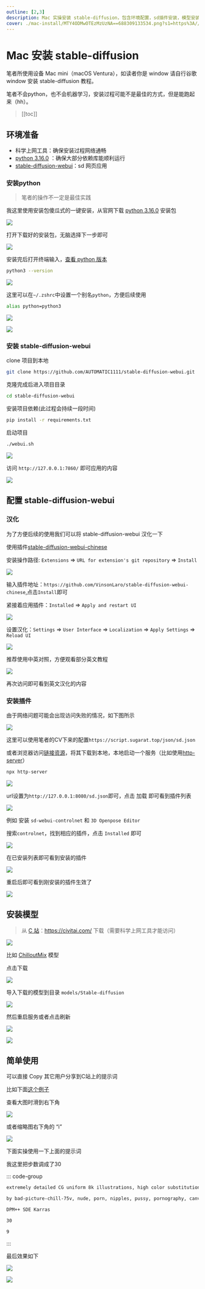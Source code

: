 ```yaml
---
outline: [2,3]
description: Mac 实操安装 stable-diffusion，包含环境配置，sd插件安装，模型安装等内容
cover: ./mac-install/MTY4ODMwOTEzMzUzNA==688309133534.png?s1=https%3A//img.cdn.sugarat.top/mdImg/MTY4ODMwOTEzMzUzNA%3D%3D688309133534
---
```

# Mac 安装 stable-diffusion

笔者所使用设备 Mac mini（macOS Ventura），如读者你是 window 请自行谷歌 window 安装 stable-diffusion 教程。

笔者不会python，也不会机器学习，安装过程可能不是最佳的方式，但是能跑起来（hh）。

>[[toc]]

## 环境准备
* 科学上网工具：确保安装过程网络通畅
* [python 3.16.0](https://www.python.org/downloads/release/python-3106/) ：确保大部分依赖库能顺利运行
* [stable-diffusion-webui](https://github.com/AUTOMATIC1111/stable-diffusion-webui)：sd 网页应用

### 安装python
>笔者的操作不一定是最佳实践

我这里使用安装包傻瓜式的一键安装，从官网下载 [python 3.16.0](https://www.python.org/downloads/release/python-3106/) 安装包

![](./mac-install/MTY4ODMwMDc3OTM2Mg==688300779362.png?s1=https%3A//img.cdn.sugarat.top/mdImg/MTY4ODMwMDc3OTM2Mg%3D%3D688300779362)

打开下载好的安装包，无脑选择下一步即可

![](./mac-install/MTY4ODMwMDgyMDQyMw==688300820423.png?s1=https%3A//img.cdn.sugarat.top/mdImg/MTY4ODMwMDgyMDQyMw%3D%3D688300820423)

安装完后打开终端输入，[查看 python 版本](https://app.warp.dev/block/s9LVoqUBc12tgLXmwl1sQO)
```sh
python3 --version
```

![](./mac-install/MTY4ODMwMTAyODI2Nw==688301028267.png?s1=https%3A//img.cdn.sugarat.top/mdImg/MTY4ODMwMTAyODI2Nw%3D%3D688301028267)

这里可以在`~/.zshrc`中设置一个别名`python`，方便后续使用
```sh
alias python=python3
```

![](./mac-install/MTY4ODMwMTEwMTgzNw==688301101837.png?s1=https%3A//img.cdn.sugarat.top/mdImg/MTY4ODMwMTEwMTgzNw%3D%3D688301101837)

![](./mac-install/MTY4ODMwMTEzMjgzNQ==688301132835.png?s1=https%3A//img.cdn.sugarat.top/mdImg/MTY4ODMwMTEzMjgzNQ%3D%3D688301132835)

### 安装 stable-diffusion-webui

clone 项目到本地
```sh
git clone https://github.com/AUTOMATIC1111/stable-diffusion-webui.git
```
克隆完成后进入项目目录
```sh
cd stable-diffusion-webui
```

安装项目依赖(此过程会持续一段时间)
```sh
pip install -r requirements.txt
```

启动项目
```sh
./webui.sh
```

![](./mac-install/MTY4ODMwMTU4NTA0Mw==688301585043.png?s1=https%3A//img.cdn.sugarat.top/mdImg/MTY4ODMwMTU4NTA0Mw%3D%3D688301585043)

访问 `http://127.0.0.1:7860/` 即可应用的内容

![](./mac-install/MTY4ODMwMTY2MTk5MA==688301661990.png?s1=https%3A//img.cdn.sugarat.top/mdImg/MTY4ODMwMTY2MTk5MA%3D%3D688301661990)

## 配置 stable-diffusion-webui
### 汉化
为了方便后续的使用我们可以将 stable-diffusion-webui 汉化一下

使用插件[stable-diffusion-webui-chinese](https://github.com/VinsonLaro/stable-diffusion-webui-chinese)

安装操作路径: `Extensions` => `URL for extension's git repository` => `Install`

![](./mac-install/MTY4ODMwMTc1ODg0MQ==688301758841.png?s1=https%3A//img.cdn.sugarat.top/mdImg/MTY4ODMwMTc1ODg0MQ%3D%3D688301758841)

输入插件地址：`https://github.com/VinsonLaro/stable-diffusion-webui-chinese`,点击`Install`即可

紧接着应用插件：`Installed` => `Apply and restart UI`

![](./mac-install/MTY4ODMwMTk0NTg4Nw==688301945887.png?s1=https%3A//img.cdn.sugarat.top/mdImg/MTY4ODMwMTk0NTg4Nw%3D%3D688301945887)

设置汉化：`Settings` => `User Interface` => `Localization` => `Apply Settings` => `Reload UI`

![](./mac-install/MTY4ODMwMjA5NjAwMQ==688302096001.png?s1=https%3A//img.cdn.sugarat.top/mdImg/MTY4ODMwMjA5NjAwMQ%3D%3D688302096001)

推荐使用中英对照，方便观看部分英文教程

![](./mac-install/MTY4ODMwMjM3MTAwNw==688302371007.png?s1=https%3A//img.cdn.sugarat.top/mdImg/MTY4ODMwMjM3MTAwNw%3D%3D688302371007)

再次访问即可看到英文汉化的内容

### 安装插件

由于网络问题可能会出现访问失败的情况，如下图所示

![](./mac-install/MTY4ODMwMjQ0NDUwNg==688302444506.png?s1=https%3A//img.cdn.sugarat.top/mdImg/MTY4ODMwMjQ0NDUwNg%3D%3D688302444506)

这里可以使用笔者的CV下来的配置`https://script.sugarat.top/json/sd.json`

或者浏览器访问[链接资源](https://raw.githubusercontent.com/AUTOMATIC1111/stable-diffusion-webui-extensions/master/index.json)，将其下载到本地，本地启动一个服务（比如使用[http-server](https://www.npmjs.com/package/http-server)）

```sh
npx http-server
```

![](./mac-install/MTY4ODMwMjc3ODEzNg==688302778136.png?s1=https%3A//img.cdn.sugarat.top/mdImg/MTY4ODMwMjc3ODEzNg%3D%3D688302778136)

url设置为`http://127.0.0.1:8080/sd.json`即可，点击 加载 即可看到插件列表

![](./mac-install/MTY4ODMwMzI4NTY5Mg==688303285692.png?s1=https%3A//img.cdn.sugarat.top/mdImg/MTY4ODMwMzI4NTY5Mg%3D%3D688303285692)

例如 安装 `sd-webui-controlnet` 和 `3D Openpose Editor`

搜索`controlnet`，找到相应的插件，点击 `Installed` 即可

![](./mac-install/MTY4ODMwNTU2NjA0Mw==688305566043.png?s1=https%3A//img.cdn.sugarat.top/mdImg/MTY4ODMwNTU2NjA0Mw%3D%3D688305566043)

在已安装列表即可看到安装的插件

![](./mac-install/MTY4ODMwNjIyOTMxNg==688306229316.png?s1=https%3A//img.cdn.sugarat.top/mdImg/MTY4ODMwNjIyOTMxNg%3D%3D688306229316)

重启后即可看到刚安装的插件生效了

![](./mac-install/MTY4ODMwNjc4MzcxMg==688306783712.png?s1=https%3A//img.cdn.sugarat.top/mdImg/MTY4ODMwNjc4MzcxMg%3D%3D688306783712)

## 安装模型
> 从 [C 站](https://civitai.com/)：https://civitai.com/ 下载（需要科学上网工具才能访问）

![](./mac-install/MTY4ODMwOTEzMzUzNA==688309133534.png?s1=https%3A//img.cdn.sugarat.top/mdImg/MTY4ODMwOTEzMzUzNA%3D%3D688309133534)

比如 [ChilloutMix](https://civitai.com/models/6424?modelVersionId=11745) 模型

点击下载

![](./mac-install/MTY4ODMwOTI2NTU3Mg==688309265572.png?s1=https%3A//img.cdn.sugarat.top/mdImg/MTY4ODMwOTI2NTU3Mg%3D%3D688309265572)

导入下载的模型到目录 `models/Stable-diffusion`

![](./mac-install/MTY4ODMwOTUyMDk4MA==688309520980.png?s1=https%3A//img.cdn.sugarat.top/mdImg/MTY4ODMwOTUyMDk4MA%3D%3D688309520980)

然后重启服务或者点击刷新

![](./mac-install/MTY4ODU3MDA2NDczNA==688570064734.png?s1=https%3A//img.cdn.sugarat.top/mdImg/MTY4ODU3MDA2NDczNA%3D%3D688570064734)

![](./mac-install/MTY4ODMwOTYxMDkyOA==688309610928.png?s1=https%3A//img.cdn.sugarat.top/mdImg/MTY4ODMwOTYxMDkyOA%3D%3D688309610928)

## 简单使用

可以直接 Copy 其它用户分享到C站上的提示词

比如下面[这个例子](https://civitai.com/images/312507?period=AllTime&periodMode=published&sort=Newest&view=categories&modelVersionId=27828&modelId=23302&postId=79817)

查看大图时滑到右下角

![](./mac-install/MTY4ODMwOTg3ODUxOA==688309878518.png?s1=https%3A//img.cdn.sugarat.top/mdImg/MTY4ODMwOTg3ODUxOA%3D%3D688309878518)

或者缩略图右下角的 “i”

![](./mac-install/MTY4ODMwOTkwMzgwOA==688309903808.png?s1=https%3A//img.cdn.sugarat.top/mdImg/MTY4ODMwOTkwMzgwOA%3D%3D688309903808)

下面实操使用一下上面的提示词

我这里把步数调成了30

::: code-group
```txt [① 提示词]
extremely detailed CG uniform 8k illustrations, high color substitution, sketches graffiti art, illustrations photo, masterpiece, hyper detailed, best quality, ultra high res, high resolution, (intricate details), perfect lighting, best shadow, (graffiti wall:1.4), 1 girl, (extremely detailed face and eyes), (shiny big eyes), (shiny graffiti long hair:1.2), ((colorful)), ((colorful illustrations)), face focus, lip gloss, random eyes color,
```

```txt [② 反向提示词]
by bad-picture-chill-75v, nude, porn, nipples, pussy, pornography, canvas frame, cartoon, 3d, ((disfigured)), ((bad art)), ((deformed)),((extra limbs)),((close up)),((b&w)), wierd colors, blurry, (((duplicate))), ((morbid)), ((mutilated)), [out of frame], extra fingers, mutated hands, ((poorly drawn hands)), ((poorly drawn face)), (((mutation))), (((deformed))), ((ugly)), blurry, ((bad anatomy)), (((bad proportions))), ((extra limbs)), cloned face, (((disfigured))), out of frame, ugly, extra limbs, (bad anatomy), gross proportions, (malformed limbs), ((missing arms)), ((missing legs)), (((extra arms))), (((extra legs))), mutated hands, (fused fingers), (too many fingers), (((long neck))), Photoshop, video game, ugly, tiling, poorly drawn hands, poorly drawn feet, poorly drawn face, out of frame, mutation, mutated, extra limbs, extra legs, extra arms, disfigured, deformed, cross-eye, body out of frame, blurry, bad art, bad anatomy, 3d render, background blur, (blurred background),  (briefs), (triangle pants), watermark, astigmatism, scattered light, lens astigmatism, chest light, shiny boobs, glowing boobs, halo, fog, hazy,
```

```txt [③ 采样器]
DPM++ SDE Karras
```

```txt [④ 步数]
30
```

```txt [⑤ 引导系数]
9
```
:::

最后效果如下

![](./mac-install/MTY4ODMxMTAyMTY2Ng==688311021666.png?s1=https%3A//img.cdn.sugarat.top/mdImg/MTY4ODMxMTAyMTY2Ng%3D%3D688311021666)

![](./mac-install/MTY4ODMxMTI1MTEzNw==688311251137.png?s1=https%3A//img.cdn.sugarat.top/mdImg/MTY4ODMxMTI1MTEzNw%3D%3D688311251137)
